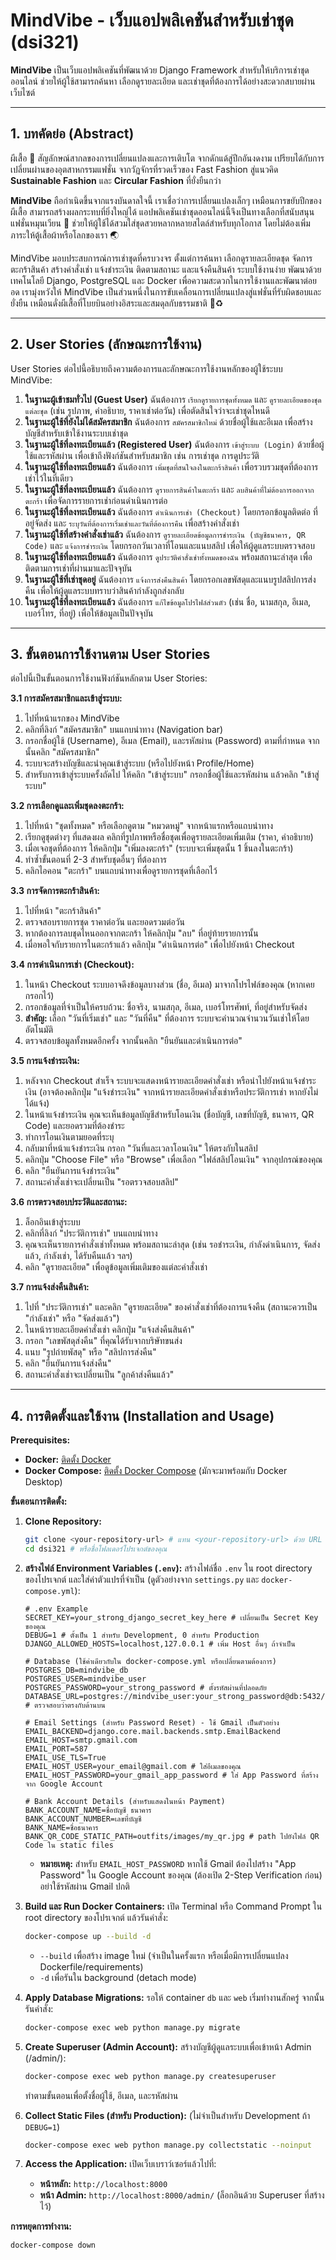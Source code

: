 # MindVibe - เว็บแอปพลิเคชันสำหรับเช่าชุด (dsi321)

**MindVibe** เป็นเว็บแอปพลิเคชันที่พัฒนาด้วย Django Framework สำหรับให้บริการเช่าชุดออนไลน์ ช่วยให้ผู้ใช้สามารถค้นหา เลือกดูรายละเอียด และเช่าชุดที่ต้องการได้อย่างสะดวกสบายผ่านเว็บไซต์

---

## 1. บทคัดย่อ (Abstract)

ผีเสื้อ 🦋 สัญลักษณ์สากลของการเปลี่ยนแปลงและการเติบโต จากดักแด้สู่ปีกอันงดงาม เปรียบได้กับการเปลี่ยนผ่านของอุตสาหกรรมแฟชั่น จากวัฏจักรที่รวดเร็วของ Fast Fashion สู่แนวคิด **Sustainable Fashion** และ **Circular Fashion** ที่ยั่งยืนกว่า

**MindVibe** ถือกำเนิดขึ้นจากแรงบันดาลใจนี้ เราเชื่อว่าการเปลี่ยนแปลงเล็กๆ เหมือนการขยับปีกของผีเสื้อ สามารถสร้างผลกระทบที่ยิ่งใหญ่ได้ แอปพลิเคชันเช่าชุดออนไลน์นี้จึงเป็นทางเลือกที่สนับสนุนแฟชั่นหมุนเวียน 🌱 ช่วยให้ผู้ใช้ได้สวมใส่ชุดสวยหลากหลายสไตล์สำหรับทุกโอกาส โดยไม่ต้องเพิ่มภาระให้ตู้เสื้อผ้าหรือโลกของเรา 🌏

MindVibe มอบประสบการณ์การเช่าชุดที่ครบวงจร ตั้งแต่การค้นหา เลือกดูรายละเอียดชุด จัดการตะกร้าสินค้า สร้างคำสั่งเช่า แจ้งชำระเงิน ติดตามสถานะ และแจ้งคืนสินค้า ระบบใช้งานง่าย พัฒนาด้วยเทคโนโลยี Django, PostgreSQL และ Docker เพื่อความสะดวกในการใช้งานและพัฒนาต่อยอด เรามุ่งหวังให้ MindVibe เป็นส่วนหนึ่งในการขับเคลื่อนการเปลี่ยนแปลงสู่แฟชั่นที่รับผิดชอบและยั่งยืน เหมือนดั่งผีเสื้อที่โบยบินอย่างอิสระและสมดุลกับธรรมชาติ 💚♻️

---

## 2. User Stories (ลักษณะการใช้งาน)

User Stories ต่อไปนี้อธิบายถึงความต้องการและลักษณะการใช้งานหลักของผู้ใช้ระบบ MindVibe:

1.  **ในฐานะผู้เข้าชมทั่วไป (Guest User)** ฉันต้องการ `เรียกดูรายการชุดทั้งหมด` และ `ดูรายละเอียดของชุดแต่ละชุด` (เช่น รูปภาพ, คำอธิบาย, ราคาเช่าต่อวัน) เพื่อตัดสินใจว่าจะเช่าชุดไหนดี
2.  **ในฐานะผู้ใช้ที่ยังไม่ได้สมัครสมาชิก** ฉันต้องการ `สมัครสมาชิกใหม่` ด้วยชื่อผู้ใช้และอีเมล เพื่อสร้างบัญชีสำหรับเข้าใช้งานระบบเช่าชุด
3.  **ในฐานะผู้ใช้ที่ลงทะเบียนแล้ว (Registered User)** ฉันต้องการ `เข้าสู่ระบบ (Login)` ด้วยชื่อผู้ใช้และรหัสผ่าน เพื่อเข้าถึงฟังก์ชันสำหรับสมาชิก เช่น การเช่าชุด การดูประวัติ
4.  **ในฐานะผู้ใช้ที่ลงทะเบียนแล้ว** ฉันต้องการ `เพิ่มชุดที่สนใจลงในตะกร้าสินค้า` เพื่อรวบรวมชุดที่ต้องการเช่าไว้ในที่เดียว
5.  **ในฐานะผู้ใช้ที่ลงทะเบียนแล้ว** ฉันต้องการ `ดูรายการสินค้าในตะกร้า` และ `ลบสินค้าที่ไม่ต้องการออกจากตะกร้า` เพื่อจัดการรายการเช่าก่อนดำเนินการต่อ
6.  **ในฐานะผู้ใช้ที่ลงทะเบียนแล้ว** ฉันต้องการ `ดำเนินการเช่า (Checkout)` โดยกรอกข้อมูลติดต่อ ที่อยู่จัดส่ง และ `ระบุวันที่ต้องการเริ่มเช่าและวันที่ต้องการคืน` เพื่อสร้างคำสั่งเช่า
7.  **ในฐานะผู้ใช้ที่สร้างคำสั่งเช่าแล้ว** ฉันต้องการ `ดูรายละเอียดข้อมูลการชำระเงิน (บัญชีธนาคาร, QR Code)` และ `แจ้งการชำระเงิน` โดยกรอกวันเวลาที่โอนและแนบสลิป เพื่อให้ผู้ดูแลระบบตรวจสอบ
8.  **ในฐานะผู้ใช้ที่ลงทะเบียนแล้ว** ฉันต้องการ `ดูประวัติคำสั่งเช่าทั้งหมดของฉัน` พร้อมสถานะล่าสุด เพื่อติดตามการเช่าที่ผ่านมาและปัจจุบัน
9.  **ในฐานะผู้ใช้ที่เช่าชุดอยู่** ฉันต้องการ `แจ้งการส่งคืนสินค้า` โดยกรอกเลขพัสดุและแนบรูปสลิปการส่งคืน เพื่อให้ผู้ดูแลระบบทราบว่าสินค้ากำลังถูกส่งกลับ
10. **ในฐานะผู้ใช้ที่ลงทะเบียนแล้ว** ฉันต้องการ `แก้ไขข้อมูลโปรไฟล์ส่วนตัว` (เช่น ชื่อ, นามสกุล, อีเมล, เบอร์โทร, ที่อยู่) เพื่อให้ข้อมูลเป็นปัจจุบัน

---

## 3. ขั้นตอนการใช้งานตาม User Stories

ต่อไปนี้เป็นขั้นตอนการใช้งานฟังก์ชันหลักตาม User Stories:

**3.1 การสมัครสมาชิกและเข้าสู่ระบบ:**

1.  ไปที่หน้าแรกของ MindVibe
2.  คลิกที่ลิงก์ "สมัครสมาชิก" บนแถบนำทาง (Navigation bar)
3.  กรอกชื่อผู้ใช้ (Username), อีเมล (Email), และรหัสผ่าน (Password) ตามที่กำหนด จากนั้นคลิก "สมัครสมาชิก"
4.  ระบบจะสร้างบัญชีและนำคุณเข้าสู่ระบบ (หรือไปยังหน้า Profile/Home)
5.  สำหรับการเข้าสู่ระบบครั้งถัดไป ให้คลิก "เข้าสู่ระบบ" กรอกชื่อผู้ใช้และรหัสผ่าน แล้วคลิก "เข้าสู่ระบบ"

**3.2 การเลือกดูและเพิ่มชุดลงตะกร้า:**

1.  ไปที่หน้า "ชุดทั้งหมด" หรือเลือกดูตาม "หมวดหมู่" จากหน้าแรกหรือแถบนำทาง
2.  เรียกดูชุดต่างๆ ที่แสดงผล คลิกที่รูปภาพหรือชื่อชุดเพื่อดูรายละเอียดเพิ่มเติม (ราคา, คำอธิบาย)
3.  เมื่อเจอชุดที่ต้องการ ให้คลิกปุ่ม "เพิ่มลงตะกร้า" (ระบบจะเพิ่มชุดนั้น 1 ชิ้นลงในตะกร้า)
4.  ทำซ้ำขั้นตอนที่ 2-3 สำหรับชุดอื่นๆ ที่ต้องการ
5.  คลิกไอคอน "ตะกร้า" บนแถบนำทางเพื่อดูรายการชุดที่เลือกไว้

**3.3 การจัดการตะกร้าสินค้า:**

1.  ไปที่หน้า "ตะกร้าสินค้า"
2.  ตรวจสอบรายการชุด ราคาต่อวัน และยอดรวมต่อวัน
3.  หากต้องการลบชุดไหนออกจากตะกร้า ให้คลิกปุ่ม "ลบ" ที่อยู่ท้ายรายการนั้น
4.  เมื่อพอใจกับรายการในตะกร้าแล้ว คลิกปุ่ม "ดำเนินการต่อ" เพื่อไปยังหน้า Checkout

**3.4 การดำเนินการเช่า (Checkout):**

1.  ในหน้า Checkout ระบบอาจดึงข้อมูลบางส่วน (ชื่อ, อีเมล) มาจากโปรไฟล์ของคุณ (หากเคยกรอกไว้)
2.  กรอกข้อมูลที่จำเป็นให้ครบถ้วน: ชื่อจริง, นามสกุล, อีเมล, เบอร์โทรศัพท์, ที่อยู่สำหรับจัดส่ง
3.  **สำคัญ:** เลือก "วันที่เริ่มเช่า" และ "วันที่คืน" ที่ต้องการ ระบบจะคำนวณจำนวนวันเช่าให้โดยอัตโนมัติ
4.  ตรวจสอบข้อมูลทั้งหมดอีกครั้ง จากนั้นคลิก "ยืนยันและดำเนินการต่อ"

**3.5 การแจ้งชำระเงิน:**

1.  หลังจาก Checkout สำเร็จ ระบบจะแสดงหน้ารายละเอียดคำสั่งเช่า หรือนำไปยังหน้าแจ้งชำระเงิน (อาจต้องคลิกปุ่ม "แจ้งชำระเงิน" จากหน้ารายละเอียดคำสั่งเช่าหรือประวัติการเช่า หากยังไม่ได้แจ้ง)
2.  ในหน้าแจ้งชำระเงิน คุณจะเห็นข้อมูลบัญชีสำหรับโอนเงิน (ชื่อบัญชี, เลขที่บัญชี, ธนาคาร, QR Code) และยอดรวมที่ต้องชำระ
3.  ทำการโอนเงินตามยอดที่ระบุ
4.  กลับมาที่หน้าแจ้งชำระเงิน กรอก "วันที่และเวลาโอนเงิน" ให้ตรงกับในสลิป
5.  คลิกปุ่ม "Choose File" หรือ "Browse" เพื่อเลือก "ไฟล์สลิปโอนเงิน" จากอุปกรณ์ของคุณ
6.  คลิก "ยืนยันการแจ้งชำระเงิน"
7.  สถานะคำสั่งเช่าจะเปลี่ยนเป็น "รอตรวจสอบสลิป"

**3.6 การตรวจสอบประวัติและสถานะ:**

1.  ล็อกอินเข้าสู่ระบบ
2.  คลิกที่ลิงก์ "ประวัติการเช่า" บนแถบนำทาง
3.  คุณจะเห็นรายการคำสั่งเช่าทั้งหมด พร้อมสถานะล่าสุด (เช่น รอชำระเงิน, กำลังดำเนินการ, จัดส่งแล้ว, กำลังเช่า, ได้รับคืนแล้ว ฯลฯ)
4.  คลิก "ดูรายละเอียด" เพื่อดูข้อมูลเพิ่มเติมของแต่ละคำสั่งเช่า

**3.7 การแจ้งส่งคืนสินค้า:**

1.  ไปที่ "ประวัติการเช่า" และคลิก "ดูรายละเอียด" ของคำสั่งเช่าที่ต้องการแจ้งคืน (สถานะควรเป็น "กำลังเช่า" หรือ "จัดส่งแล้ว")
2.  ในหน้ารายละเอียดคำสั่งเช่า คลิกปุ่ม "แจ้งส่งคืนสินค้า"
3.  กรอก "เลขพัสดุส่งคืน" ที่คุณได้รับจากบริษัทขนส่ง
4.  แนบ "รูปถ่ายพัสดุ" หรือ "สลิปการส่งคืน"
5.  คลิก "ยืนยันการแจ้งส่งคืน"
6.  สถานะคำสั่งเช่าจะเปลี่ยนเป็น "ลูกค้าส่งคืนแล้ว"

---

## 4. การติดตั้งและใช้งาน (Installation and Usage)

**Prerequisites:**

* **Docker:** [ติดตั้ง Docker](https://docs.docker.com/get-docker/)
* **Docker Compose:** [ติดตั้ง Docker Compose](https://docs.docker.com/compose/install/) (มักจะมาพร้อมกับ Docker Desktop)

**ขั้นตอนการติดตั้ง:**

1.  **Clone Repository:**
    ```bash
    git clone <your-repository-url> # แทน <your-repository-url> ด้วย URL ของ repo คุณ
    cd dsi321 # หรือชื่อโฟลเดอร์โปรเจกต์ของคุณ
    ```

2.  **สร้างไฟล์ Environment Variables (`.env`):**
    สร้างไฟล์ชื่อ `.env` ใน root directory ของโปรเจกต์ และใส่ค่าตัวแปรที่จำเป็น (ดูตัวอย่างจาก `settings.py` และ `docker-compose.yml`):
    ```dotenv
    # .env Example
    SECRET_KEY=your_strong_django_secret_key_here # เปลี่ยนเป็น Secret Key ของคุณ
    DEBUG=1 # ตั้งเป็น 1 สำหรับ Development, 0 สำหรับ Production
    DJANGO_ALLOWED_HOSTS=localhost,127.0.0.1 # เพิ่ม Host อื่นๆ ถ้าจำเป็น

    # Database (ใช้ค่าเดียวกับใน docker-compose.yml หรือเปลี่ยนตามต้องการ)
    POSTGRES_DB=mindvibe_db
    POSTGRES_USER=mindvibe_user
    POSTGRES_PASSWORD=your_strong_password # ตั้งรหัสผ่านที่ปลอดภัย
    DATABASE_URL=postgres://mindvibe_user:your_strong_password@db:5432/mindvibe_db # ตรวจสอบว่าตรงกับด้านบน

    # Email Settings (สำหรับ Password Reset) - ใช้ Gmail เป็นตัวอย่าง
    EMAIL_BACKEND=django.core.mail.backends.smtp.EmailBackend
    EMAIL_HOST=smtp.gmail.com
    EMAIL_PORT=587
    EMAIL_USE_TLS=True
    EMAIL_HOST_USER=your_email@gmail.com # ใส่อีเมลของคุณ
    EMAIL_HOST_PASSWORD=your_gmail_app_password # ใส่ App Password ที่สร้างจาก Google Account

    # Bank Account Details (สำหรับแสดงในหน้า Payment)
    BANK_ACCOUNT_NAME=ชื่อบัญชี ธนาคาร
    BANK_ACCOUNT_NUMBER=เลขที่บัญชี
    BANK_NAME=ชื่อธนาคาร
    BANK_QR_CODE_STATIC_PATH=outfits/images/my_qr.jpg # path ไปยังไฟล์ QR Code ใน static files
    ```
    * **หมายเหตุ:** สำหรับ `EMAIL_HOST_PASSWORD` หากใช้ Gmail ต้องไปสร้าง "App Password" ใน Google Account ของคุณ (ต้องเปิด 2-Step Verification ก่อน) อย่าใช้รหัสผ่าน Gmail ปกติ

3.  **Build และ Run Docker Containers:**
    เปิด Terminal หรือ Command Prompt ใน root directory ของโปรเจกต์ แล้วรันคำสั่ง:
    ```bash
    docker-compose up --build -d
    ```
    * `--build` เพื่อสร้าง image ใหม่ (จำเป็นในครั้งแรก หรือเมื่อมีการเปลี่ยนแปลง Dockerfile/requirements)
    * `-d` เพื่อรันใน background (detach mode)

4.  **Apply Database Migrations:**
    รอให้ container `db` และ `web` เริ่มทำงานสักครู่ จากนั้นรันคำสั่ง:
    ```bash
    docker-compose exec web python manage.py migrate
    ```

5.  **Create Superuser (Admin Account):**
    สร้างบัญชีผู้ดูแลระบบเพื่อเข้าหน้า Admin (/admin/):
    ```bash
    docker-compose exec web python manage.py createsuperuser
    ```
    ทำตามขั้นตอนเพื่อตั้งชื่อผู้ใช้, อีเมล, และรหัสผ่าน

6.  **Collect Static Files (สำหรับ Production):**
    (ไม่จำเป็นสำหรับ Development ถ้า `DEBUG=1`)
    ```bash
    docker-compose exec web python manage.py collectstatic --noinput
    ```

7.  **Access the Application:**
    เปิดเว็บเบราว์เซอร์แล้วไปที่:
    * **หน้าหลัก:** `http://localhost:8000`
    * **หน้า Admin:** `http://localhost:8000/admin/` (ล็อกอินด้วย Superuser ที่สร้างไว้)

**การหยุดการทำงาน:**

```bash
docker-compose down